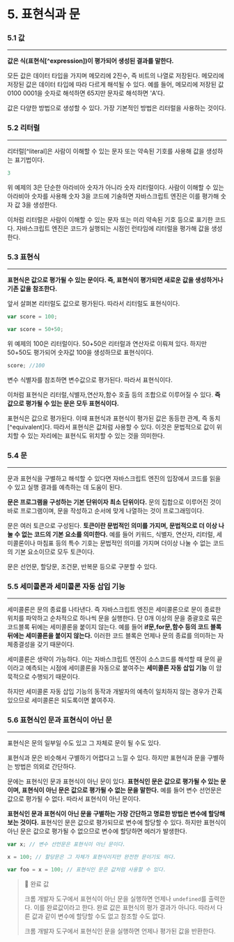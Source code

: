 # 5. 표현식과 문

### 5.1 값

------

**값은 식(표현식[^expression])이 평가되어 생성된 결과를 말한다.**

모든 값은 데이터 타입을 가지며 메모리에 2진수, 즉 비트의 나열로 저장된다. 메모리에 저장된 값은 데이터 타입에 따라 다르게 해석될 수 있다. 예를 들어, 메모리에 저장된 값 0100 0001을 숫자로 해석하면 65지만 문자로 해석하면 'A'다.

값은 다양한 방법으로 생성할 수 있다. 가장 기본적인 방법은 리터럴을 사용하는 것이다.

### 5.2 리터럴

------

리터럴[^literal]은 사람이 이해할 수 있는 문자 또는 약속된 기호를 사용해 값을 생성하는 표기법이다.

```javascript
3
```

위 예제의 3은 단순한 아라비아 숫자가 아니라 숫자 리터럴이다. 사람이 이해할 수 있는 아라비아 숫자를 사용해 숫자 3을 코드에 기술하면 자바스크립트 엔진은 이를 평가해 숫자 값 3을 생성한다.

이처럼 리터럴은 사람이 이해할 수 있는 문자 또는 미리 약속된 기호 등으로 표기한 코드다. 자바스크립트 엔진은 코드가 실행되는 시점인 런타임에 리터럴을 평가해 값을 생성한다. 

### 5.3 표현식

------

**표현식은 값으로 평가될 수 있는 문이다. 즉, 표현식이 평가되면 새로운 값을 생성하거나 기존 값을 참조한다.**

앞서 살펴본 리터럴도 값으로 평가된다. 따라서 리터럴도 표현식이다.

```javascript
var score = 100;

var score = 50+50;
```

위 예제의 100은 리터럴이다. 50+50은 리터럴과 연산자로 이뤄져 있다. 하지만 50+50도 평가되어 숫자값 100을 생성하므로 표현식이다. 

```javascript
score; //100
```

변수 식별자를 참조하면 변수값으로 평가된다. 따라서 표현식이다. 

이처럼 표현식은 리터럴,식별자,연산자,함수 호출 등의 조합으로 이루어질 수 있다. **즉 값으로 평가될 수 있는 문은 모두 표현식이다.**

표현식은 값으로 평가된다. 이때 표현식과 표현식이 평가된 값은 동등한 관계, 즉 동치[^equivalent]다. 따라서 표현식은 값처럼 사용할 수 있다. 이것은 문법적으로 값이 위치할 수 있는 자리에는 표현식도 위치할 수 있는 것을 의미한다.

### 5.4 문

------

문과 표현식을 구별하고 해석할 수 있다면 자바스크립트 엔진의 입장에서 코드를 읽을 수 있고 실행 결과를 예측하는 데 도움이 된다.

**문은 프로그램을 구성하는 기본 단위이자 최소 단위이다.** 문의 집합으로 이루어진 것이 바로 프로그램이며, 문을 작성하고 순서에 맞게 나열하는 것이 프로그래밍이다.

문은 여러 토큰으로 구성된다. **토큰이란 문법적인 의미를 가지며, 문법적으로 더 이상 나눌 수 없는 코드의 기본 요소를 의미한다.** 예를 들어 키워드, 식별자, 연산자, 리터럴, 세미콜론이나 마침표 등의 특수 기호는 문법적인 의미를 가지며 더이상 나눌 수 없는 코드의 기본 요소이므로 모두 토큰이다.

문은 선언문, 할당문, 조건문, 반복문 등으로 구분할 수 있다. 

### 5.5 세미콜론과 세미콜론 자동 삽입 기능

------

세미콜론은 문의 종료를 나타낸다. 즉 자바스크립트 엔진은 세미콜론으로 문이 종료한 위치를 파악하고 순차적으로 하나씩 문을 실행한다. 단 0개 이상의 문을 중괄호로 묶은 코드블록 뒤에는 세미콜론을 붙이지 않는다. 예를 들어 **if문,for문,함수 등의 코드 블록 뒤에는 세미콜론을 붙이지 않는다.** 이러한 코드 블록은 언제나 문의 종료를 의미하는 자체종결성을 갖기 때문이다. 

세미콜론은 생략이 가능하다. 이는 자바스크립트 엔진이 소스코드를 해석할 때 문의 끝이라고 예측되는 시점에 세미콜론을 자동으로 붙여주는 **세미콜론 자동 삽입 기능** 이 암묵적으로 수행되기 때문이다. 

하지만 세미콜론 자동 삽입 기능의 동작과 개발자의 예측이 일치하지 않는 경우가 간혹 있으므로 세미콜론은 되도록이면 붙여주자. 

### 5.6 표현식인 문과 표현식이 아닌 문

------

표현식은 문의 일부일 수도 있고 그 자체로 문이 될 수도 있다. 

표현식과 문은 비슷해서 구별하기 어렵다고 느낄 수 있다. 하지만 표현식과 문을 구별하는 방법은 의외로 간단하다.

문에는 표현식인 문과 표현식이 아닌 문이 있다. **표현식인 문은 값으로 평가될 수 있는 문이며, 표현식이 아닌 문은 값으로 평가될 수 없는 문을 말한다.** 예를 들어 변수 선언문은 값으로 평가될 수 없다. 따라서 표현식이 아닌 문이다. 

**표현식인 문과 표현식이 아닌 문을 구별하는 가장 간단하고 명료한 방법은 변수에 할당해 보는 것이다.** 표현식인 문은 값으로 평가되므로 변수에 할당할 수 있다. 하지만 표현식이 아닌 문은 값으로 평가될 수 없으므로 변수에 할당하면 에러가 발생한다. 

```javascript
var x; // 변수 선언문은 표현식이 아닌 문이다.

x = 100; // 할당문은 그 자체가 표현식이지만 완전한 문이기도 하다. 
```

```javascript
var foo = x = 100; // 표현식인 문은 값처럼 사용할 수 있다.
```

>📌 완료 값
>
>크롬 개발자 도구에서 표현식이 아닌 문을 실행하면 언제나 `undefined`를 출력한다. 이를 완료값이라고 한다. 완료 값은 표현식의 평가 결과가 아니다. 따라서 다른 값과 같이 변수에 할당할 수도 없고 참조할 수도 없다.
>
>크롬 개발자 도구에서 표현식인 문을 실행하면 언제나 평가된 값을 반환한다.

